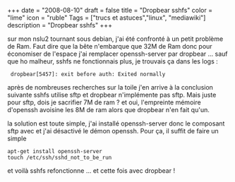 +++
date = "2008-08-10"
draft = false
title = "Dropbear sshfs"
color = "lime"
icon = "ruble"
Tags = ["trucs et astuces","linux", "mediawiki"]
description = "Dropbear sshfs"
+++

sur mon nslu2 tournant sous debian, j'ai été confronté à un petit
problème de Ram. Faut dire que la bête n'embarque que 32M de Ram donc
pour économiser de l'espace j'ai remplacer openssh-server par dropbear
... sauf que ho malheur, sshfs ne fonctionnais plus, je trouvais ça dans
les logs :

     dropbear[5457]: exit before auth: Exited normally

après de nombreuses recherches sur la toile j'en arrive à la conclusion
suivante sshfs utilise sftp et dropbear n'implémente pas sftp. Mais
juste pour sftp, dois je sacrifier 7M de ram ? et oui, l'empreinte
mémoire d'openssh avoisine les 8M de ram alors que dropbear n'en fait
qu'un.

la solution est toute simple, j'ai installé openssh-server donc le
composant sftp avec et j'ai désactivé le démon openssh. Pour ça, il
suffit de faire un simple

    apt-get install openssh-server
    touch /etc/ssh/sshd_not_to_be_run

et voilà sshfs refonctionne ... et cette fois avec dropbear !
